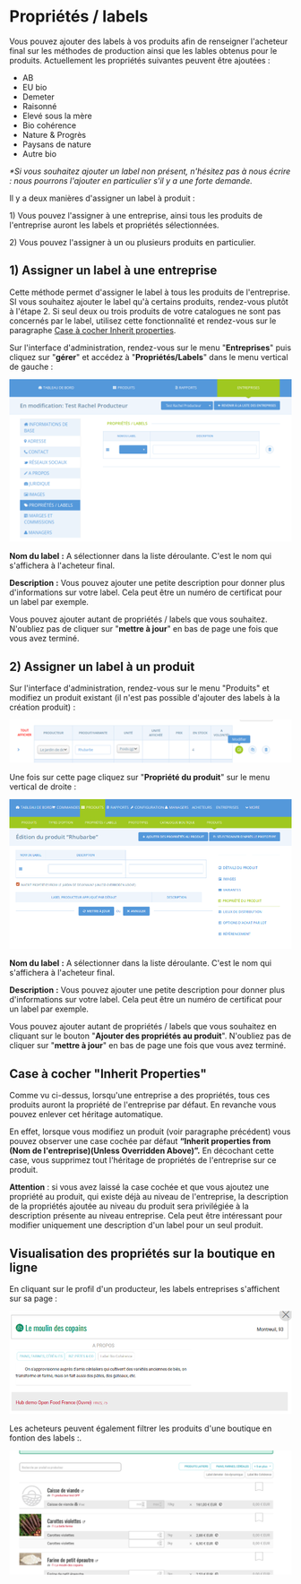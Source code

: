 # Propriétés / labels

Vous pouvez ajouter des labels à vos produits afin de renseigner l'acheteur final sur les méthodes de production ainsi que les lables obtenus pour le produits. Actuellement les propriétés suivantes peuvent être ajoutées :

* AB
* EU bio
* Demeter
* Raisonné
* Elevé sous la mère
* Bio cohérence
* Nature & Progrès
* Paysans de nature
* Autre bio

_\*Si vous souhaitez ajouter un label non présent, n'hésitez pas à nous écrire : nous pourrons l'ajouter en particulier s'il y a une forte demande._

Il y a deux manières d'assigner un label à produit :

1\) Vous pouvez l'assigner à une entreprise, ainsi tous les produits de l'entreprise auront les labels et propriétés sélectionnées.

2\) Vous pouvez l'assigner à un ou plusieurs produits en particulier.

## 1\) Assigner un label à une entreprise

Cette méthode permet d'assigner le label à tous les produits de l'entreprise. SI vous souhaitez ajouter le label qu'à certains produits, rendez-vous plutôt à l'étape 2. Si seul deux ou trois produits de votre catalogues ne sont pas concernés par le label, utilisez cette fonctionnalité et rendez-vous sur le paragraphe [Case à cocher Inherit properties](product-properties.md#case-a-cocher-inherit-properties).

Sur l'interface d'administration, rendez-vous sur le menu "**Entreprises**" puis cliquez sur "**gérer**" et accédez à "**Propriétés/Labels**" dans le menu vertical de gauche :

![](../../.gitbook/assets/image%20%2836%29.png)

**Nom du label** **:** A sélectionner dans la liste déroulante. C'est le nom qui s'affichera à l'acheteur final.

**Description** **:** Vous pouvez ajouter une petite description pour donner plus d'informations sur votre label. Cela peut être un numéro de certificat pour un label par exemple.

Vous pouvez ajouter autant de propriétés / labels que vous souhaitez. N'oubliez pas de cliquer sur "**mettre à jour**" en bas de page une fois que vous avez terminé.

## 2\) Assigner un label à un produit

Sur l'interface d'administration, rendez-vous sur le menu "Produits" et modifiez un produit existant \(il n'est pas possible d'ajouter des labels à la création produit\) :

![](../../.gitbook/assets/image%20%284%29.png)

Une fois sur cette page cliquez sur "**Propriété du produit**" sur le menu vertical de droite :

![](../../.gitbook/assets/image%20%2869%29.png)

**Nom du label** **:** A sélectionner dans la liste déroulante. C'est le nom qui s'affichera à l'acheteur final.

**Description** **:** Vous pouvez ajouter une petite description pour donner plus d'informations sur votre label. Cela peut être un numéro de certificat pour un label par exemple.

Vous pouvez ajouter autant de propriétés / labels que vous souhaitez en cliquant sur le bouton "**Ajouter des propriétés au produit**". N'oubliez pas de cliquer sur "**mettre à jour**" en bas de page une fois que vous avez terminé.

## Case à cocher "Inherit Properties"

Comme vu ci-dessus, lorsqu'une entreprise a des propriétés, tous ces produits auront la propriété de l'entreprise par défaut. En revanche vous pouvez enlever cet héritage automatique.

En effet, lorsque vous modifiez un produit \(voir paragraphe précédent\) vous pouvez observer une case cochée par défaut **“Inherit properties from \(Nom de l'entreprise\)\(Unless Overridden Above\)”.** En décochant cette case, vous supprimez tout l'héritage de propriétés de l'entreprise sur ce produit.

**Attention** : si vous avez laissé la case cochée et que vous ajoutez une propriété au produit, qui existe déjà au niveau de l'entreprise, la description de la propriétés ajoutée au niveau du produit sera privilégiée à la description présente au niveau entreprise. Cela peut être intéressant pour modifier uniquement une description d'un label pour un seul produit.

## Visualisation des propriétés sur la boutique en ligne

En cliquant sur le profil d'un producteur, les labels entreprises s'affichent sur sa page :

![](../../.gitbook/assets/image%20%2865%29.png)

Les acheteurs peuvent également filtrer les produits d'une boutique en fontion des labels :.

![](../../.gitbook/assets/image%20%2828%29.png)



